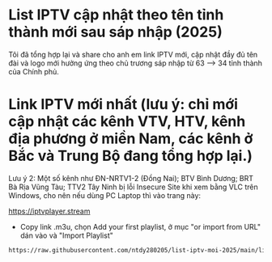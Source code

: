 # List IPTV cập nhật theo tên tỉnh thành mới sau sáp nhập (2025)

Tôi đã tổng hợp lại và share cho anh em link IPTV mới, cập nhật đầy đủ tên đài và logo mới hưởng ứng theo chủ trương sáp nhập từ 63 --> 34 tỉnh thành của Chính phủ.

# Link IPTV mới nhất (lưu ý: chỉ mới cập nhật các kênh VTV, HTV, kênh địa phương ở miền Nam, các kênh ở Bắc và Trung Bộ đang tổng hợp lại.)
Lưu ý 2: Một số kênh như ĐN-NRTV1-2 (Đồng Nai); BTV Bình Dương; BRT Bà Rịa Vũng Tàu; TTV2 Tây Ninh bị lỗi Insecure Site khi xem bằng VLC trên Windows, cho nên nếu dùng PC Laptop thì vào trang này:

https://iptvplayer.stream

- Copy link .m3u, chọn Add your first playlist, ở mục "or import from URL" dán vào và "Import Playlist"

```markdown
https://raw.githubusercontent.com/ntdy280205/list-iptv-moi-2025/main/list-iptv-moi-nhat-vn.m3u


